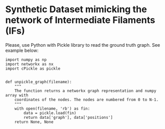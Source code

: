# Synthetic Dataset mimicking the network of Intermediate Filaments (IFs)

Please, use Python with Pickle library to read the ground truth graph. See example below:

```
import numpy as np
import networkx as nx
import cPickle as pickle


def unpickle_graph(filename):
    """
    The function returns a networkx graph representation and numpy array with 
    coordinates of the nodes. The nodes are numbered from 0 to N-1.
    """
    with open(filename, 'rb') as fin:
        data = pickle.load(fin)
        return data['graph'], data['positions']
    return None, None

```
